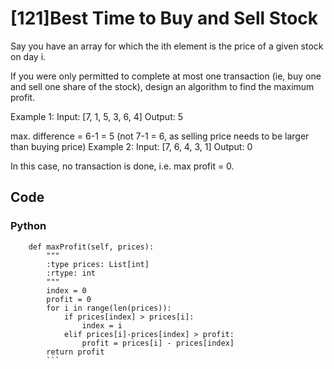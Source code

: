 # [121]Best Time to Buy and Sell Stock

Say you have an array for which the ith element is the price of a given stock on day i.

If you were only permitted to complete at most one transaction (ie, buy one and sell one share of the stock), design an algorithm to find the maximum profit.

Example 1:
Input: [7, 1, 5, 3, 6, 4]
Output: 5

max. difference = 6-1 = 5 (not 7-1 = 6, as selling price needs to be larger than buying price)
Example 2:
Input: [7, 6, 4, 3, 1]
Output: 0

In this case, no transaction is done, i.e. max profit = 0.

## Code

### Python

```class Solution(object):
    def maxProfit(self, prices):
        """
        :type prices: List[int]
        :rtype: int
        """
        index = 0
        profit = 0
        for i in range(len(prices)):
            if prices[index] > prices[i]:
                index = i
            elif prices[i]-prices[index] > profit:
                profit = prices[i] - prices[index]
        return profit
        ```



